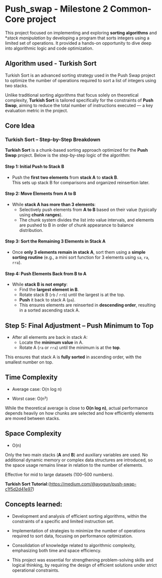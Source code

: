 # Push_swap - Milestone 2 Common-Core project

This project focused on implementing and exploring **sorting algorithms** and **stack manipulation* by developing a program that sorts integers using a limited set of operations. It provided a hands-on opportunity to dive deep into algorithmic logic and code optimization.

## Algorithm used - Turkish Sort

Turkish Sort is an advanced sorting strategy used in the Push Swap project to optimize the number of operations required to sort a list of integers using two stacks.

Unlike traditional sorting algorithms that focus solely on theoretical complexity, **Turkish Sort** is tailored specifically for the constraints of **Push Swap**, aiming to reduce the total number of instructions executed — a key evaluation metric in the project.

## Core Idea
### Turkish Sort – Step-by-Step Breakdown

**Turkish Sort** is a chunk-based sorting approach optimized for the **Push Swap** project. Below is the step-by-step logic of the algorithm:

#### Step 1: Initial Push to Stack B

- Push the **first two elements** from **stack A** to **stack B**.  
  This sets up stack B for comparisons and organized reinsertion later.

#### Step 2: Move Elements from A to B

- While **stack A has more than 3 elements**:
  - Selectively push elements from **A to B** based on their value (typically using **chunk ranges**).
  - The chunk system divides the list into value intervals, and elements are pushed to B in order of chunk appearance to balance distribution.

#### Step 3: Sort the Remaining 3 Elements in Stack A

- Once **only 3 elements remain in stack A**, sort them using a **simple sorting routine** (e.g., a mini sort function for 3 elements using `sa`, `ra`, `rra`).

#### Step 4: Push Elements Back from B to A

- While **stack B is not empty**:
  - Find the **largest element in B**.
  - Rotate stack B (`rb` / `rrb`) until the largest is at the top.
  - **Push** it back to stack A (`pa`).
  - This ensures elements are reinserted in **descending order**, resulting in a sorted ascending stack A.

## Step 5: Final Adjustment – Push Minimum to Top

- After all elements are back in stack A:
  - Locate the **minimum value** in A.
  - Rotate A (`ra` or `rra`) until the minimum is at the **top**.

This ensures that stack A is **fully sorted** in ascending order, with the smallest number on top.

## Time Complexity
- Average case: O(n log n)

- Worst case: O(n²)

While the theoretical average is close to **O(n log n)**, actual performance depends heavily on how chunks are selected and how efficiently elements are moved between stacks.

## Space Complexity

- O(n)

Only the two main stacks (**A** and **B**) and auxiliary variables are used. No additional dynamic memory or complex data structures are introduced, so the space usage remains linear in relation to the number of elements.

Effective for mid to large datasets (100–500 numbers).

**Turkish Sort Tutorial**:(https://medium.com/@ayogun/push-swap-c1f5d2d41e97)

## Concepts learned:
- Development and analysis of efficient sorting algorithms, within the constraints of a specific and limited instruction set.

- Implementation of strategies to minimize the number of operations required to sort data, focusing on performance optimization.

- Consolidation of knowledge related to algorithmic complexity, emphasizing both time and space efficiency.

- This project was essential for strengthening problem-solving skills and logical thinking, by requiring the design of efficient solutions under strict operational constraints.